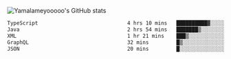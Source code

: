 ![Yamalameyooooo's GitHub stats](https://github-readme-stats.vercel.app/api?username=yamalameyooooo&theme=transparent&show_icons=true\&show=reviews,discussions_started,discussions_answered,prs_merged,prs_merged_percentage)

<!--START_SECTION:waka-->

```txt
TypeScript                             4 hrs 10 mins   ██████████▓░░░░░░░░░░░░░░   42.13 %
Java                                   2 hrs 54 mins   ███████▒░░░░░░░░░░░░░░░░░   29.39 %
XML                                    1 hr 21 mins    ███▒░░░░░░░░░░░░░░░░░░░░░   13.65 %
GraphQL                                32 mins         █▒░░░░░░░░░░░░░░░░░░░░░░░   05.51 %
JSON                                   20 mins         █░░░░░░░░░░░░░░░░░░░░░░░░   03.43 %
```

<!--END_SECTION:waka-->
